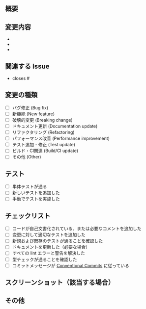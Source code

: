 ## 概要
<!-- このPRで何を実現するのか、簡潔に説明してください -->

## 変更内容
<!-- 具体的な変更内容を箇条書きで記載してください -->
- 
- 
- 

## 関連する Issue
<!-- 関連する Issue がある場合は記載してください -->
- closes #

## 変更の種類
<!-- 該当するものにチェックを入れてください -->
- [ ] バグ修正 (Bug fix)
- [ ] 新機能 (New feature)
- [ ] 破壊的変更 (Breaking change)
- [ ] ドキュメント更新 (Documentation update)
- [ ] リファクタリング (Refactoring)
- [ ] パフォーマンス改善 (Performance improvement)
- [ ] テスト追加・修正 (Test update)
- [ ] ビルド・CI関連 (Build/CI update)
- [ ] その他 (Other)

## テスト
<!-- どのようにテストしたか記載してください -->
- [ ] 単体テストが通る
- [ ] 新しいテストを追加した
- [ ] 手動でテストを実施した

## チェックリスト
<!-- PRを作成する前に、以下の項目を確認してください -->
- [ ] コードが自己文書化されている、または必要なコメントを追加した
- [ ] 変更に対して適切なテストを追加した
- [ ] 新規および既存のテストが通ることを確認した
- [ ] ドキュメントを更新した（必要な場合）
- [ ] すべての lint エラーと警告を解決した
- [ ] 型チェックが通ることを確認した
- [ ] コミットメッセージが [Conventional Commits](https://www.conventionalcommits.org/) に従っている

## スクリーンショット（該当する場合）
<!-- UIに関する変更の場合、スクリーンショットを添付してください -->

## その他
<!-- レビュアーに伝えたいことがあれば記載してください -->